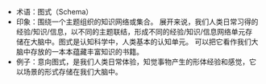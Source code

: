 + 术语：图式（Schema）
+ 印象：围绕一个主题组织的知识网络或集合。
展开来说，我们人类日常习得的经验/知识/信息，以不同的主题联结，形成不同的经验/知识/信息网络单元存储在大脑中。图式是认知科学中，人类基本的认知单元。
可以把它看作我们大脑中存放的一本本蕴藏丰富知识的书籍。
+ 例子：意向图式，是我们人类日常体验，知觉事物产生的形体经验和感觉，它以场景的形式存储在我们大脑中。
